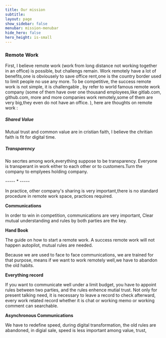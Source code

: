 ```yaml
---
title: Our mission
subtitle: 
layout: page
show_sidebar: false
menubar: mission-menubar
hide_hero: false
hero_height: is-small
---
```


### Remote Work

First, I believe remote work (work from long distance not working together in an office) is possible, but challengs remain. Work remotely have a lot of benefits,one is obviousely to save office rent,one is the country border used to limit people no use any more. To be competitive, the success remote work is not simple, it is challengable , by refer to world famous remote work company (some of them have over one thousand employees,like gitlab.com, github.com, more and more companies work remotely,some of them are very big,they even do not have an office. ), here are thoughts on remote work :

##### Shared Value

Mutual trust and common value are in cristian faith, I believe the chritian faith is fit for digital time.

##### Transparency

No secrtes among work,everything suppose to be transparency. Everyone is transperant in work either to each other or to customers.Turn the company to emplyees holding company.

----- * -----

In practice, other company's sharing is very important,there is no standard procedure in remote work space, practices required.

**Communications**

In order to win in competition, communications are very important, Clear mutual understanding and rules by both parties are the key.

**Hand Book**

The guide on how to start a remote work. A success remote work will not happen autopilot, mutual rules are needed.

Because we are used to face to face communications, we are trained for that purpose, means if we want to work remotely well,we have to abandon the old habits. 

**Everything record**

If you want to communicate well under a limit budget, you have to appoint rules between two parties, and the rules enhence mutial trust. Not only for present talking need, it is necessary to leave a record to check afterward, every work related record whether it is chat or working memo or working comment can searchable.

**Asynchronous Communications**

We have to redefine speed, during digital transformation, the old rules are abandoned, in digial sale, speed is less important among value, trust,  
